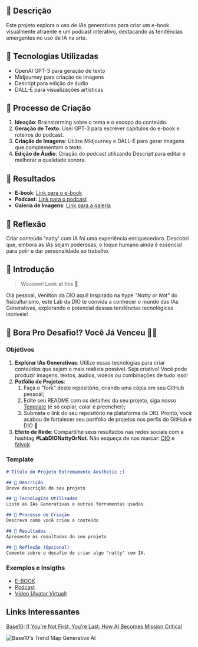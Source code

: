 ## 📒 Descrição
Este projeto explora o uso de IAs generativas para criar um e-book visualmente atraente e um podcast interativo, destacando as tendências emergentes no uso de IA na arte.

## 🤖 Tecnologias Utilizadas
- OpenAI GPT-3 para geração de texto
- Midjourney para criação de imagens
- Descript para edição de áudio
- DALL-E para visualizações artísticas

## 🧐 Processo de Criação
1. **Ideação**: Brainstorming sobre o tema e o escopo do conteúdo.
2. **Geração de Texto**: Usei GPT-3 para escrever capítulos do e-book e roteiros do podcast.
3. **Criação de Imagens**: Utilize Midjourney e DALL-E para gerar imagens que complementam o texto.
4. **Edição de Áudio**: Criação do podcast utilizando Descript para editar e melhorar a qualidade sonora.

## 🚀 Resultados
- **E-book**: [Link para o e-book](https://example.com/ebook)
- **Podcast**: [Link para o podcast](https://example.com/podcast)
- **Galeria de Imagens**: [Link para a galeria](https://example.com/galeria)

## 💭 Reflexão
Criar conteúdo 'natty' com IA foi uma experiência enriquecedora. Descobri que, embora as IAs sejam poderosas, o toque humano ainda é essencial para polir e dar personalidade ao trabalho.

## 🚀 Introdução

> Woooow! Look at this 👀

Olá pessoal, Venilton da DIO aqui! Inspirado na hype _"Natty or Not"_ do fisiculturismo, este Lab da DIO te convida a conhecer o mundo das IAs Generativas, explorando o potencial dessas tendências tecnológicas incríveis!

## 🎯 Bora Pro Desafio!? Você Já Venceu 💪🤓

### Objetivos

1. **Explorar IAs Generativas**: Utilize essas tecnologias para criar conteúdos que sejam o mais realista possível. Seja criativo! Você pode produzir imagens, textos, áudios, vídeos ou combinações de tudo isso!
1. **Potfólio de Projetos**:
    1. Faça o "fork" deste repositório, criando uma cópia em seu GitHub pessoal;
    2. Edite seu README com os detalhes do seu projeto, siga nosso [Template](#template) (é só copiar, colar e preencher);
    3. Submeta o link do seu repositório na plataforma da DIO. Pronto, você acabou de fortalecer seu portfólio de projetos nos perfis do GitHub e DIO 🚀
1. **Efeito de Rede**: Compartilhe seus resultados nas redes sociais com a hashtag **#LabDIONattyOrNot**. Não esqueça de nos marcar: [DIO](https://www.linkedin.com/school/dio-makethechange) e [falvojr](https://www.linkedin.com/in/falvojr).

### Template

```markdown
# Título do Projeto Extremamente Aesthetic ;)

## 📒 Descrição
Breve descrição do seu projeto

## 🤖 Tecnologias Utilizadas
Liste as IAs Generativas e outras ferramentas usadas

## 🧐 Processo de Criação
Descreva como você criou o conteúdo

## 🚀 Resultados
Apresente os resultados do seu projeto

## 💭 Reflexão (Opcional)
Comente sobre o desafio de criar algo 'natty' com IA.
```

### Exemplos e Insigths

- [E-BOOK](/exemplos/E-BOOK.md)
- [Podcast](/exemplos/PODCAST.md)
- [Vídeo (Avatar Virtual)](/exemplos/VIDEO.md)

## Links Interessantes

[Base10: If You’re Not First, You’re Last: How AI Becomes Mission Critical](https://base10.vc/post/generative-ai-mission-critical/)

![Base10's Trend Map Generative AI](https://github.com/digitalinnovationone/lab-natty-or-not/assets/730492/f4df26e8-f8f7-4419-8252-c69d73ea930c)

